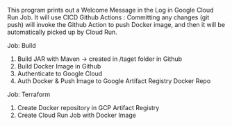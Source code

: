 This program prints out a Welcome Message in the Log in Google Cloud Run Job.
It will use CICD Github Actions :
   Committing any changes (git push) will invoke the Github Action to push Docker image, and then it will be automatically picked up by Cloud Run.

Job: Build
1. Build JAR with Maven -> created in /taget folder in Github
2. Build Docker Image in Github
3. Authenticate to Google Cloud
4. Auth Docker & Push Image to Google Artifact Registry Docker Repo 
   
Job: Terraform
1. Create Docker repository in GCP Artifact Registry
2. Create Cloud Run Job with Docker Image
